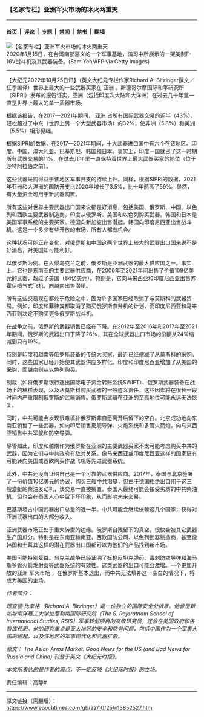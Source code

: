 ### 【名家专栏】亚洲军火市场的冰火两重天

---

#### [首页](../../../..?n13852527) &nbsp;|&nbsp; [评论](../../../../../epoch-comment?n13852527) &nbsp;|&nbsp; [专题](../../../../../epoch-special?n13852527) &nbsp;|&nbsp; [禁闻](../../../../../epoch-news?n13852527) &nbsp;|&nbsp; [禁书](../../../../../books?n13852527) &nbsp;|&nbsp; [翻墙](https://github.com/gfw-breaker/nogfw/blob/master/README.md?n13852527)


<div><img alt="【名家专栏】亚洲军火市场的冰火两重天" class="attachment-djy_600_400 size-djy_600_400 wp-post-image" src="https://i.epochtimes.com/assets/uploads/2022/10/id13852540-taiwan-us-jets-700x420-600x400.jpg"/>
<div class="caption">
 2020年1月15日，在台湾南部嘉义的一个军事基地，演习中所展示的一架美制F-16V战斗机及其武器装备。(Sam Yeh/AFP via Getty Images)
</div></div><hr/><div class="post_content" id="artbody" itemprop="articleBody">
 <!-- article content begin -->
 <p>
  【大纪元2022年10月25日讯】（英文大纪元专栏作家Richard A. Bitzinger撰文／任季编译）世界上最大的一些武器买家在
  <ok href="https://www.epochtimes.com/gb/tag/%E4%BA%9A%E6%B4%B2.html">
   亚洲
  </ok>
  。斯德哥尔摩国际和平研究所（SIPRI）发布的报告证实，亚洲（包括印度次大陆和大洋洲）在过去几十年里一直是世界上最大的单一武器市场。
 </p>
 <p>
  根据该报告，在2017—2021年期间，
  <ok href="https://www.epochtimes.com/gb/tag/%E4%BA%9A%E6%B4%B2.html">
   亚洲
  </ok>
  占所有国际武器交易的近半（43%），轻松超过了中东（世界上另一个大型武器市场）的32%，使非洲（5.8%）和美洲（5.5%）相形见绌。
 </p>
 <p>
  根据SIPRI的数据，在2017—2021年期间，十大武器进口国中有六个在该地区。印度、中国、澳大利亚、巴基斯坦、韩国和日本。事实上，印度一国就占了这一时期所有武器交易的11%，在过去几年里一直保持着世界上最大武器买家的地位（位于沙特阿拉伯之前）。
 </p>
 <p>
  这些武器采购得益于该地区军事开支的持续上升。同样，根据SIPRI的数据，2021年亚洲和大洋洲的国防开支比2020年增长了3.5%，比十年前高了59%。显然，有大量资金可用于新武器购置。
 </p>
 <p>
  所有这些对世界主要武器出口国来说都是好消息，包括美国、俄罗斯、中国、以色列和西欧主要武器制造商。印度从俄罗斯、美国和以色列购买武器。韩国和日本是美国军事系统的主要买家。德国向新加坡出售潜艇，韩国向印度尼西亚出售战斗机。这是一个多少有些开放的市场，所有人都有机会。
 </p>
 <p>
  这种状况可能正在变化，对俄罗斯和中国这两个世界上较大的武器出口国来说不是好消息，对美国却可能利好。
 </p>
 <p>
  以俄罗斯为例。在入侵乌克兰之前，俄罗斯是亚洲武器的最大供应国之一。事实上，它也是东南亚的主要武器供应商，在2000年至2021年间出售了价值109亿美元的武器，超过了美国（84亿美元）。特别是，它向马来西亚和印度尼西亚出售苏霍伊喷气式飞机，向越南出售潜艇。
 </p>
 <p>
  所有这些交易现在都处于危险之中，因为许多国家已经取消了与莫斯科的武器贸易。例如，印度和菲律宾都取消了购买俄罗斯直升机的计划，而印度尼西亚和马来西亚则决定不购买更多俄罗斯战斗机。
 </p>
 <p>
  在战争之前，俄罗斯的武器销售已经在下降。在2012年至2016年和2017年至2021年期间，俄罗斯的武器出口下降了26%，其在全球武器出口市场的份额从24%缩减到只有19%。
 </p>
 <p>
  特别是印度和越南等俄罗斯装备的传统大买家，最近已经缩减了从莫斯科的采购。同时，这些国家已经开始使其武器供应多样化。印度和印度尼西亚增加了从美国的采购，而越南则从以色列购买。
 </p>
 <p>
  制裁（如将俄罗斯银行逐出国际电子资金转账系统SWIFT）、俄罗斯武器装备在战场上的糟糕表现，以及从莫斯科购买武器的一般道义责任，这些因素将在很长一段时间内严重限制俄罗斯的武器销售。俄罗斯武器在亚洲的至高地位可能永远无法恢复。
 </p>
 <p>
  同时，中共可能会发现很难填补俄罗斯非自愿离开后留下的空白。北京成功地向东南亚销售了一些武器，如向印尼销售反舰导弹、火炮系统和多管火箭炮，向马来西亚销售中共军舰和防空导弹。
 </p>
 <p>
  尽管如此，印度和越南作为俄罗斯在亚洲的主要武器买家不太可能考虑购买中共的武器，因为它们与中共政府有敌对关系。像马来西亚或印度尼西亚这样的国家更有可能转向美国或西欧购买作战飞机等先进武器系统。
 </p>
 <p>
  此外，中共还没有证明自己是一个可靠的武器供应商。2017年，泰国与北京签署了一份价值10亿美元的协议，购买三艘中共潜艇，但由于德国拒绝出口用于这三艘潜艇的柴油发动机，该交易一直被搁置。泰国人最终可能会接受劣质的中共柴油机，但也会在泰国人心中留下坏印象，从而影响未来交易。
 </p>
 <p>
  巴基斯坦占中国武器出口总量的近一半。中共可能会继续依赖这几个国家，获得对亚洲武器出口的大部分收入。
 </p>
 <p>
  亚洲武器市场正处于重大转型的边缘。俄罗斯自残留下的真空，很快会被其它武器生产国瓜分。特别是在东南亚和南亚，西欧国防公司、以色列武器制造商，甚至像韩国和土耳其这样的潜在武器出口国都可以为他们的产品找到新市场。
 </p>
 <p>
  美国可能特别受益。乌克兰战争已经证明了标枪反坦克弹药、毒刺防空导弹和海马斯多管火箭发射器等武器系统的有效性。这类武器的出口可能会激增。一个更加开放的亚洲
  <ok href="https://www.epochtimes.com/gb/tag/%E5%86%9B%E7%81%AB%E5%B8%82%E5%9C%BA.html">
   军火市场
  </ok>
  ，在俄罗斯基本退出，而中共无法填补这一空白的情况下，将成为美国的主场。
 </p>
 <p>
  <em>
   作者简介：
  </em>
 </p>
 <p>
  <em>
   理查德‧比辛格（Richard A. Bitzinger）是一位独立的国际安全分析家。他曾是新加坡南洋理工大学拉惹勒南国际研究院（The S. Rajaratnam School of International Studies, RSIS）军事转型项目的高级研究员，还曾在美国政府和各智库任职。他的研究重点是亚太地区的安全和防务问题，包括中国作为一个军事大国的崛起，以及该地区的军事现代化和武器扩散。
  </em>
 </p>
 <p>
  <em>
   原文：
   <ok href="https://www.theepochtimes.com/the-asian-arms-market-good-news-for-the-us-and-bad-news-for-russia-and-china_4810272.html" rel="noopener noreferrer" target="_blank">
    The Asian Arms Market: Good News for the US (and Bad News for Russia and China)
   </ok>
   刊登于英文《大纪元时报》。
  </em>
 </p>
 <p>
  <em>
   本文所表达的是作者的观点，不一定反映《大纪元时报》的立场。
  </em>
 </p>
 <p>
  责任编辑：高静#
 </p>
 <!-- article content end -->
 <div id="below_article_ad">
 </div>
</div>


---

原文链接（需翻墙）：https://www.epochtimes.com/gb/22/10/25/n13852527.htm